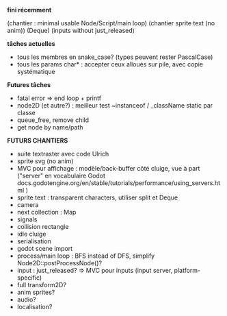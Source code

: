 **fini récemment**

(chantier : minimal usable Node/Script/main loop)
(chantier sprite text (no anim))
(Deque)
(inputs without just_released)


**tâches actuelles**

- tous les membres en snake_case? (types peuvent rester PascalCase)
- tous les params char* : accepter ceux alloués sur pile, avec copie systématique

**Futures tâches**

- fatal error => end loop + printf
- node2D (et autre?) : meilleur test ~instanceof / _className static par classe
- queue_free, remove child
- get node by name/path



**FUTURS CHANTIERS**

- suite textraster avec code Ulrich
- sprite svg (no anim)
- MVC pour affichage : modèle/back-buffer côté cluige, vue à part ("server" en vocabulaire Godot docs.godotengine.org/en/stable/tutorials/performance/using_servers.html )
- sprite text : transparent characters, utiliser split et Deque
- camera
- next collection : Map
- signals
- collision rectangle
- idle cluige
- serialisation
- godot scene import
- process/main loop : BFS instead of DFS, simplify Node2D::postProcessNode()?
- input : just_released? => MVC pour inputs (input server, platform-specific)
- full transform2D?
- anim sprites?
- audio?
- localisation?

